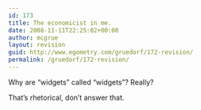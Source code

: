 ```yaml
---
id: 173
title: The economicist in me.
date: 2008-11-11T22:25:02+00:00
author: mcgrue
layout: revision
guid: http://www.egometry.com/gruedorf/172-revision/
permalink: /gruedorf/172-revision/
---
```

Why are &#8220;widgets&#8221; called &#8220;widgets&#8221;? Really?

That&#8217;s rhetorical, don&#8217;t answer that.